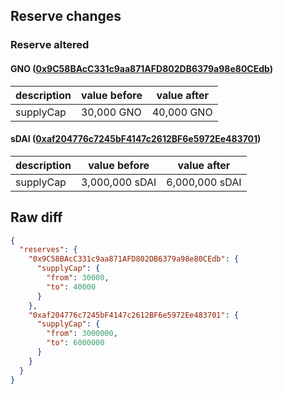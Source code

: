 ## Reserve changes

### Reserve altered

#### GNO ([0x9C58BAcC331c9aa871AFD802DB6379a98e80CEdb](https://blockscout.com/xdai/mainnet/address/0x9C58BAcC331c9aa871AFD802DB6379a98e80CEdb))

| description | value before | value after |
| --- | --- | --- |
| supplyCap | 30,000 GNO | 40,000 GNO |


#### sDAI ([0xaf204776c7245bF4147c2612BF6e5972Ee483701](https://blockscout.com/xdai/mainnet/address/0xaf204776c7245bF4147c2612BF6e5972Ee483701))

| description | value before | value after |
| --- | --- | --- |
| supplyCap | 3,000,000 sDAI | 6,000,000 sDAI |


## Raw diff

```json
{
  "reserves": {
    "0x9C58BAcC331c9aa871AFD802DB6379a98e80CEdb": {
      "supplyCap": {
        "from": 30000,
        "to": 40000
      }
    },
    "0xaf204776c7245bF4147c2612BF6e5972Ee483701": {
      "supplyCap": {
        "from": 3000000,
        "to": 6000000
      }
    }
  }
}
```